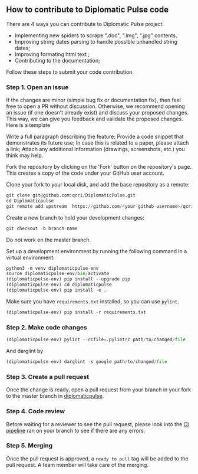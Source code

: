 ## How to contribute to Diplomatic Pulse code

There are 4 ways you can contribute to Diplomatic Pulse project:
- Implementing new spiders to scrape  ".doc", ".img", ".jpg" contents.
- Improving string dates parsing to handle possible unhandled string dates;
- Improving formating html text ;  
- Contributing to the documentation;

Follow these steps to submit your code contribution.

### Step 1. Open an issue

If the changes are minor (simple bug fix or documentation fix), then feel free
to open a PR without discussion. Otherwise, we recommend opening an issue (if one doesn't already
exist) and discuss your proposed changes. This way, we can give you feedback
and validate the proposed changes. Here is a template


Write a full paragraph describing the feature;
Provide a code snippet that demonstrates its future use;
In case this is related to a paper, please attach a link;
Attach any additional information (drawings, screenshots, etc.) you think may help.


Fork the repository by clicking on the 'Fork' button on the repository's page. This creates a copy of the code under your GitHub user account.

Clone your fork to your local disk, and add the base repository as a remote:

```python
git clone git@github.com:qcri/DiplomaticPulse.git
cd Diplomaticpulse
git remote add upstream  https://github.com/<your-github-username>/qcri/DiplomaticPulse.git
```

Create a new branch to hold your development changes:

```python
git checkout -b branch-name
```

Do not work on the master branch.

Set up a development environment by running the following command in a virtual environment:

```python
python3 -m venv diplomaticpulse-env
source diplomaticpulse-env/bin/activate
(diplomaticpulse-env) pip install --upgrade pip
(diplomaticpulse-env) cd diplomaticpulse
(diplomaticpulse-env) pip install -e .
```

Make sure you have `requirements.txt` installed, so you can use `pylint`.

```python
(diplomaticpulse-env) pip install -r requirements.txt

```

### Step 2. Make code changes

```python
(diplomaticpulse-env) pylint --rcfile=.pylintrc path/to/changed/file
```

And darglint by

```python
(diplomaticpulse-env) darglint -s google path/to/changed/file
```


### Step 3. Create a pull request

Once the change is ready, open a pull request from your branch in your fork to
the master branch in [diplomaticpulse](https://github.com/qcri/diplomaticpulse).

### Step 4. Code review

Before waiting for a reviewer to see the pull request, please look into the [CI pipeline](https://github.com/qcrisw/diplomaticpulse/actions) ran on your branch to see if there are any errors.

### Step 5. Merging

Once the pull request is approved, a `ready to pull` tag will be added to the
pull request. A team member will take care of the merging.

